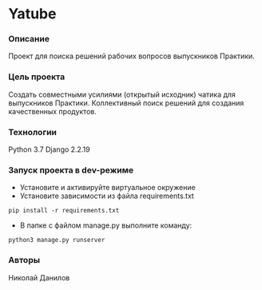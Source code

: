 # Yatube
### Описание
Проект для поиска решений рабочих вопросов выпускников Практики.
### Цель проекта
Создать совместными усилиями (открытый исходник) чатика для выпускников Практики.
Коллективный поиск решений для создания качественных продуктов.
### Технологии
Python 3.7
Django 2.2.19
### Запуск проекта в dev-режиме
- Установите и активируйте виртуальное окружение
- Установите зависимости из файла requirements.txt
```
pip install -r requirements.txt
``` 
- В папке с файлом manage.py выполните команду:
```
python3 manage.py runserver
```
### Авторы
Николай Данилов
